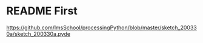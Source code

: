 # README First


https://github.com/lmsSchool/processingPython/blob/master/sketch_200330a/sketch_200330a.pyde
